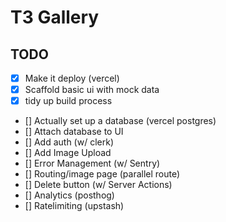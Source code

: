 # T3 Gallery

## TODO

- [x] Make it deploy (vercel)
- [x] Scaffold basic ui with mock data
- [x] tidy up build process
- [] Actually set up a database (vercel postgres)
- [] Attach database to UI
- [] Add auth (w/ clerk)
- [] Add Image Upload
- [] Error Management (w/ Sentry)
- [] Routing/image page (parallel route)
- [] Delete button (w/ Server Actions)
- [] Analytics (posthog)
- [] Ratelimiting (upstash)
